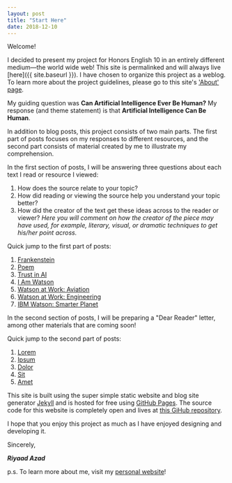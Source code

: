 ```yaml
---
layout: post
title: "Start Here"
date: 2018-12-10
---
```


Welcome!

I decided to present my project for Honors English 10 in an entirely different medium&mdash;the world wide web!
This site is permalinked and will always live [here]({{ site.baseurl }}).
I have chosen to organize this project as a weblog.
To learn more about the project guidelines, please go to this site's ['About' page](about/).

My guiding question was **Can Artificial Intelligence Ever Be Human?**
My response (and theme statement) is that **Artificial Intelligence Can Be Human**.

In addition to blog posts, this project consists of two main parts.
The first part of posts focuses on my responses to different resources, and the second part consists of material created by me to illustrate my comprehension.

In the first section of posts, I will be answering three questions about each text I read or resource I viewed:
1. How does the source relate to your topic?
2. How did reading or viewing the source help you understand your topic better?
3. How did the creator of the text get these ideas across to the reader or viewer? *Here you will comment on how the creator of the piece may have used, for example, literary, visual, or dramatic techniques to get his/her point across.*


Quick jump to the first part of posts:
1. [Frankenstein](#)
2. [Poem](#)
3. [Trust in AI](#)
4. [I Am Watson](#)
5. [Watson at Work: Aviation](#)
6. [Watson at Work: Engineering](#)
7. [IBM Watson: Smarter Planet](#)

In the second section of posts, I will be preparing a "Dear Reader" letter, among other materials that are coming soon!

Quick jump to the second part of posts:
1. [Lorem](#)
2. [Ipsum](#)
3. [Dolor](#)
4. [Sit](#)
5. [Amet](#)

This site is built using the super simple static website and blog site generator [Jekyll](https://jekyllrb.com/) and is hosted for free using [GitHub Pages](https://pages.github.com/). The source code for this website is completely open and lives at [this GiHub repository](https://github.com/riyaadazad/multi-genre-project).

I hope that you enjoy this project as much as I have enjoyed designing and developing it.

Sincerely,

***Riyaad Azad***

p.s. To learn more about me, visit my [personal website](https://riyaadazad.github.io/)!

